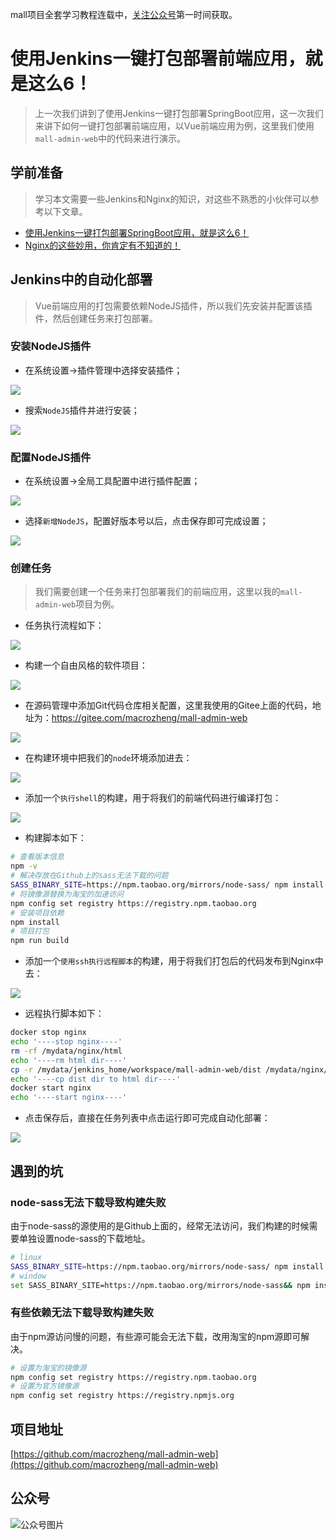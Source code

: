 mall项目全套学习教程连载中，[关注公众号](#公众号)第一时间获取。

# 使用Jenkins一键打包部署前端应用，就是这么6！

> 上一次我们讲到了使用Jenkins一键打包部署SpringBoot应用，这一次我们来讲下如何一键打包部署前端应用，以Vue前端应用为例，这里我们使用`mall-admin-web`中的代码来进行演示。

## 学前准备

> 学习本文需要一些Jenkins和Nginx的知识，对这些不熟悉的小伙伴可以参考以下文章。

- [使用Jenkins一键打包部署SpringBoot应用，就是这么6！](https://mp.weixin.qq.com/s/tQqvgSc9cHBtnqRQSbI4aw)
- [Nginx的这些妙用，你肯定有不知道的！](https://mp.weixin.qq.com/s/9VZi2suAlomu1IRGy-qdCA)

## Jenkins中的自动化部署

> Vue前端应用的打包需要依赖NodeJS插件，所以我们先安装并配置该插件，然后创建任务来打包部署。

### 安装NodeJS插件

- 在系统设置->插件管理中选择安装插件；

![](../images/jenkins_vue_01.png)

- 搜索`NodeJS`插件并进行安装；

![](../images/jenkins_vue_02.png)

### 配置NodeJS插件

- 在系统设置->全局工具配置中进行插件配置；

![](../images/jenkins_vue_03.png)

- 选择`新增NodeJS`，配置好版本号以后，点击保存即可完成设置；

![](../images/jenkins_vue_04.png)

### 创建任务

> 我们需要创建一个任务来打包部署我们的前端应用，这里以我的`mall-admin-web`项目为例。

- 任务执行流程如下：

![](../images/jenkins_vue_11.png)

- 构建一个自由风格的软件项目：

![](../images/jenkins_vue_05.png)

- 在源码管理中添加Git代码仓库相关配置，这里我使用的Gitee上面的代码，地址为：https://gitee.com/macrozheng/mall-admin-web

![](../images/jenkins_vue_06.png)

- 在构建环境中把我们的`node`环境添加进去：

![](../images/jenkins_vue_07.png)

- 添加一个`执行shell`的构建，用于将我们的前端代码进行编译打包：

![](../images/jenkins_vue_08.png)

- 构建脚本如下：

```bash
# 查看版本信息
npm -v
# 解决存放在Github上的sass无法下载的问题
SASS_BINARY_SITE=https://npm.taobao.org/mirrors/node-sass/ npm install node-sass
# 将镜像源替换为淘宝的加速访问
npm config set registry https://registry.npm.taobao.org
# 安装项目依赖
npm install
# 项目打包
npm run build
```

- 添加一个`使用ssh执行远程脚本`的构建，用于将我们打包后的代码发布到Nginx中去：

![](../images/jenkins_vue_09.png)

- 远程执行脚本如下：

```bash
docker stop nginx
echo '----stop nginx----'
rm -rf /mydata/nginx/html
echo '----rm html dir----'
cp -r /mydata/jenkins_home/workspace/mall-admin-web/dist /mydata/nginx/html
echo '----cp dist dir to html dir----'
docker start nginx
echo '----start nginx----'
```

- 点击保存后，直接在任务列表中点击运行即可完成自动化部署：

![](../images/jenkins_vue_10.png)

## 遇到的坑

### node-sass无法下载导致构建失败

由于node-sass的源使用的是Github上面的，经常无法访问，我们构建的时候需要单独设置node-sass的下载地址。

```bash
# linux
SASS_BINARY_SITE=https://npm.taobao.org/mirrors/node-sass/ npm install node-sass
# window
set SASS_BINARY_SITE=https://npm.taobao.org/mirrors/node-sass&& npm install node-sass
```

### 有些依赖无法下载导致构建失败

由于npm源访问慢的问题，有些源可能会无法下载，改用淘宝的npm源即可解决。

```bash
# 设置为淘宝的镜像源
npm config set registry https://registry.npm.taobao.org
# 设置为官方镜像源
npm config set registry https://registry.npmjs.org
```

## 项目地址

[https://github.com/macrozheng/mall-admin-web](https://github.com/macrozheng/mall-admin-web)

## 公众号

![公众号图片](http://macro-oss.oss-cn-shenzhen.aliyuncs.com/mall/banner/qrcode_for_macrozheng_258.jpg)

